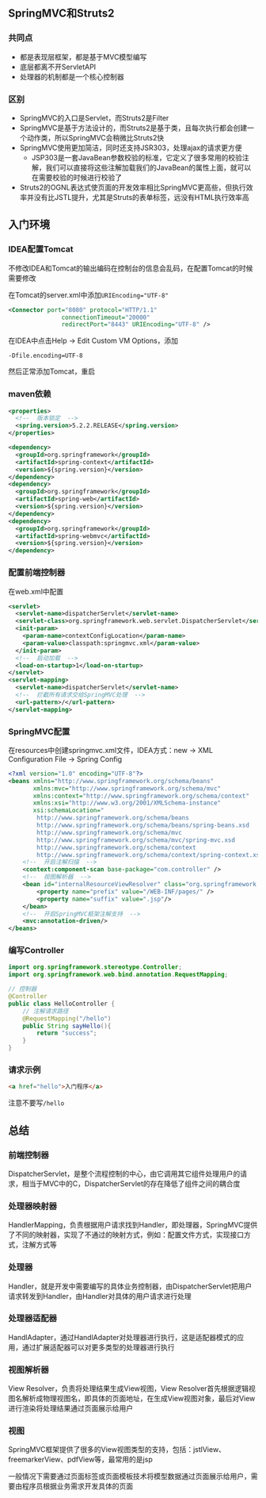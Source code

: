 ## SpringMVC和Struts2

### 共同点
* 都是表现层框架，都是基于MVC模型编写
* 底层都离不开ServletAPI
* 处理器的机制都是一个核心控制器

### 区别
* SpringMVC的入口是Servlet，而Struts2是Filter
* SpringMVC是基于方法设计的，而Struts2是基于类，且每次执行都会创建一个动作类，所以SpringMVC会稍微比Struts2快
* SpringMVC使用更加简洁，同时还支持JSR303，处理ajax的请求更方便
  * JSP303是一套JavaBean参数校验的标准，它定义了很多常用的校验注解，我们可以直接将这些注解加载我们的JavaBean的属性上面，就可以在需要校验的时候进行校验了
* Struts2的OGNL表达式使页面的开发效率相比SpringMVC更高些，但执行效率并没有比JSTL提升，尤其是Struts的表单标签，远没有HTML执行效率高

## 入门环境

### IDEA配置Tomcat
不修改IDEA和Tomcat的输出编码在控制台的信息会乱码，在配置Tomcat的时候需要修改

在Tomcat的server.xml中添加`URIEncoding="UTF-8"`
```xml
<Connector port="8080" protocol="HTTP/1.1"
               connectionTimeout="20000"
               redirectPort="8443" URIEncoding="UTF-8" />
```

在IDEA中点击Help → Edit Custom VM Options，添加
```
-Dfile.encoding=UTF-8
```

然后正常添加Tomcat，重启

### maven依赖
```xml
<properties>
  <!--  版本锁定  -->
  <spring.version>5.2.2.RELEASE</spring.version>
</properties>

<dependency>
  <groupId>org.springframework</groupId>
  <artifactId>spring-context</artifactId>
  <version>${spring.version}</version>
</dependency>
<dependency>
  <groupId>org.springframework</groupId>
  <artifactId>spring-web</artifactId>
  <version>${spring.version}</version>
</dependency>
<dependency>
  <groupId>org.springframework</groupId>
  <artifactId>spring-webmvc</artifactId>
  <version>${spring.version}</version>
</dependency>
```

### 配置前端控制器
在web.xml中配置
```xml
<servlet>
  <servlet-name>dispatcherServlet</servlet-name>
  <servlet-class>org.springframework.web.servlet.DispatcherServlet</servlet-class>
  <init-param>
    <param-name>contextConfigLocation</param-name>
    <param-value>classpath:springmvc.xml</param-value>
  </init-param>
  <!--  启动加载  -->
  <load-on-startup>1</load-on-startup>
</servlet>
<servlet-mapping>
  <servlet-name>dispatcherServlet</servlet-name>
  <!--  拦截所有请求交给SpringMVC处理  -->
  <url-pattern>/</url-pattern>
</servlet-mapping>
```

### SpringMVC配置
在resources中创建springmvc.xml文件，IDEA方式：new → XML Configuration File → Spring Config
```xml
<?xml version="1.0" encoding="UTF-8"?>
<beans xmlns="http://www.springframework.org/schema/beans"
       xmlns:mvc="http://www.springframework.org/schema/mvc"
       xmlns:context="http://www.springframework.org/schema/context"
       xmlns:xsi="http://www.w3.org/2001/XMLSchema-instance"
       xsi:schemaLocation="
        http://www.springframework.org/schema/beans
        http://www.springframework.org/schema/beans/spring-beans.xsd
        http://www.springframework.org/schema/mvc
        http://www.springframework.org/schema/mvc/spring-mvc.xsd
        http://www.springframework.org/schema/context
        http://www.springframework.org/schema/context/spring-context.xsd">
    <!--  开启注解扫描  -->
    <context:component-scan base-package="com.controller" />
    <!--  视图解析器  -->
    <bean id="internalResourceViewResolver" class="org.springframework.web.servlet.view.InternalResourceViewResolver">
        <property name="prefix" value="/WEB-INF/pages/" />
        <property name="suffix" value=".jsp"/>
    </bean>
    <!--  开启SpringMVC框架注解支持  -->
    <mvc:annotation-driven/>
</beans>
```

### 编写Controller
```java
import org.springframework.stereotype.Controller;
import org.springframework.web.bind.annotation.RequestMapping;

// 控制器
@Controller
public class HelloController {
    // 注解请求路径
    @RequestMapping("/hello")
    public String sayHello(){
        return "success";
    }
}
```

### 请求示例
```html
<a href="hello">入门程序</a>
```
注意不要写`/hello`

## 总结

### 前端控制器
DispatcherServlet，是整个流程控制的中心，由它调用其它组件处理用户的请求，相当于MVC中的C，DispatcherServlet的存在降低了组件之间的耦合度

### 处理器映射器
HandlerMapping，负责根据用户请求找到Handler，即处理器，SpringMVC提供了不同的映射器，实现了不通过的映射方式，例如：配置文件方式，实现接口方式，注解方式等

### 处理器
Handler，就是开发中需要编写的具体业务控制器，由DispatcherServlet把用户请求转发到Handler，由Handler对具体的用户请求进行处理

### 处理器适配器
HandlAdapter，通过HandlAdapter对处理器进行执行，这是适配器模式的应用，通过扩展适配器可以对更多类型的处理器进行执行

### 视图解析器
View Resolver，负责将处理结果生成View视图，View Resolver首先根据逻辑视图名解析成物理视图名，即具体的页面地址，在生成View视图对象，最后对View进行渲染将处理结果通过页面展示给用户

### 视图
SpringMVC框架提供了很多的View视图类型的支持，包括：jstlView、freemarkerView、pdfView等，最常用的是jsp

一般情况下需要通过页面标签或页面模板技术将模型数据通过页面展示给用户，需要由程序员根据业务需求开发具体的页面
